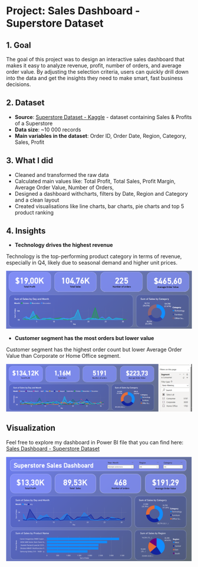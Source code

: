 # Project: Sales Dashboard - Superstore Dataset

## 1. Goal

The goal of this project was to design an interactive sales dashboard that makes it easy to analyze revenue, profit, number of orders, and average order value. By adjusting the selection criteria, users can quickly drill down into the data and get the insights they need to make smart, fast business decisions.

## 2. Dataset

- **Source**: [Superstore Dataset - Kaggle](https://www.kaggle.com/datasets/vivek468/superstore-dataset-final) - dataset containing Sales & Profits of a Superstore
- **Data size**: ~10 000 records
- **Main variables in the dataset**: Order ID, Order Date, Region, Category, Sales, Profit

## 3. What I did

- Cleaned and transformed the raw data
- Calculated main values like: Total Profit, Total Sales, Profit Margin, Average Order Value, Number of Orders,
- Designed a dashboard withcharts, filters by Date, Region and Category and a clean layout
- Created visualisations like line charts, bar charts, pie charts and top 5 product ranking

## 4. Insights

- **Technology drives the highest revenue**

Technology is the top-performing product category in terms of revenue, especially in Q4, likely due to seasonal demand and higher unit prices.

![Power BI - Sales Dashboard](images/image2.png)

- **Customer segment has the most orders but lower value**
  
Customer segment has the highest order count but lower Average Order Value than Corporate or Home Office segment.

![Power BI - Sales Dashboard](images/image3.png)

## Visualization

Feel free to explore my dashboard in Power BI file that you can find here: [Sales Dashboard - Superstore Dataset](https://github.com/NicoleHoppy/Projects/blob/main/Sales%20Dashboard%20-%20Superstore%20Dataset/Power%20BI%20-%20Sales%20Dashboard.pbix)

![Power BI - Sales Dashboard](images/image1.png)
